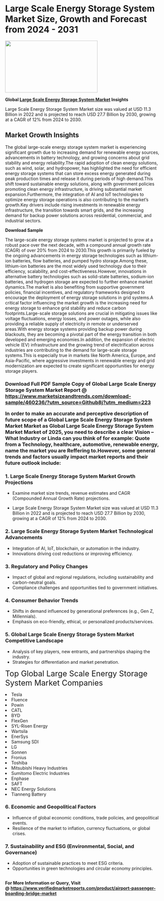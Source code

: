 <H1>Large Scale Energy Storage System Market Size, Growth and Forecast from 2024 - 2031</H1><img class="aligncenter size-medium wp-image-584254" src="https://thirdeyenews.in/wp-content/uploads/2024/09/Global-Market-Research-300x168.jpeg" alt="" width="300" height="168" /><p><strong>Global&nbsp;<a href="https://www.marketsizeandtrends.com/download-sample/460236/?utm_source=Github8j?utm_medium=223">Large Scale Energy Storage System Market</a> Insights</strong></p><p>Large Scale Energy Storage System Market size was valued at USD 11.3 Billion in 2022 and is projected to reach USD 27.7 Billion by 2030, growing at a CAGR of 12% from 2024 to 2030.</p><p><h2>Market Growth Insights</h2> <p>The global large-scale energy storage system market is experiencing significant growth due to increasing demand for renewable energy sources, advancements in battery technology, and growing concerns about grid stability and energy reliability.The rapid adoption of clean energy solutions, such as wind, solar, and hydropower, has highlighted the need for efficient energy storage systems that can store excess energy generated during peak production times and release it during periods of high demand.This shift toward sustainable energy solutions, along with government policies promoting clean energy infrastructure, is driving substantial market expansion.Furthermore, the integration of AI and IoT technologies to optimize energy storage operations is also contributing to the market’s growth.Key drivers include rising investments in renewable energy infrastructure, the transition towards smart grids, and the increasing demand for backup power solutions across residential, commercial, and industrial sectors.</p> <p><strong>Download Sample</strong></p> <p>The large-scale energy storage systems market is projected to grow at a robust pace over the next decade, with a compound annual growth rate (CAGR) of over 20% from 2024 to 2030.This growth is primarily fueled by the ongoing advancements in energy storage technologies such as lithium-ion batteries, flow batteries, and pumped hydro storage.Among these, lithium-ion batteries are the most widely used technology due to their efficiency, scalability, and cost-effectiveness.However, innovations in alternative battery technologies such as solid-state batteries, sodium-ion batteries, and hydrogen storage are expected to further enhance market dynamics.The market is also benefiting from supportive government policies, financial incentives, and regulatory frameworks designed to encourage the deployment of energy storage solutions in grid systems.A critical factor influencing the market growth is the increasing need for energy storage to enhance grid stability and reduce carbon footprints.Large-scale storage solutions are crucial in mitigating issues like voltage fluctuations, energy losses, and power outages, while also providing a reliable supply of electricity in remote or underserved areas.With energy storage systems providing backup power during blackouts, they are becoming a pivotal part of the energy transition in both developed and emerging economies.In addition, the expansion of electric vehicle (EV) infrastructure and the growing trend of electrification across industries are contributing to the demand for large-scale storage systems.This is especially true in markets like North America, Europe, and Asia-Pacific, where aggressive investments in renewable energy and grid modernization are expected to create significant opportunities for energy storage players.<h3></p><p><span class=""><strong>Download Full PDF Sample Copy of Global Large Scale Energy Storage System Market Report</strong> @ <a href="https://www.marketsizeandtrends.com/download-sample/460236/?utm_source=Github8j?utm_medium=223" target="_blank">https://www.marketsizeandtrends.com/download-sample/460236/?utm_source=Github8j?utm_medium=223</a></span></p><p>In order to make an accurate and perceptive description of future scope of a Global&nbsp;Large Scale Energy Storage System Market Market as Global&nbsp;Large Scale Energy Storage System Market Market of 2025, you need to describe a clear Vision &ndash; What Industry or Linda can you think of for example: Quote from a Technology, healthcare, automotive, renewable energy, name the market you are Reffering to.However, some general trends and factors usually impact market reports and their future outlook include:</p><h3>1.&nbsp;<strong>Large Scale Energy Storage System Market Growth Projections</strong></h3><ul><li>Examine market size trends, revenue estimates and CAGR (Compounded Annual Growth Rate) projections.</li><li><p>Large Scale Energy Storage System Market size was valued at USD 11.3 Billion in 2022 and is projected to reach USD 27.7 Billion by 2030, growing at a CAGR of 12% from 2024 to 2030.</p></li></ul><h3>2.&nbsp;<strong>Large Scale Energy Storage System Market Technological Advancements</strong></h3><ul><li>Integration of AI, IoT, blockchain, or automation in the industry.</li><li>Innovations driving cost reductions or improving efficiency.</li></ul><h3>3.&nbsp;<strong>Regulatory and Policy Changes</strong></h3><ul><li>Impact of global and regional regulations, including sustainability and carbon-neutral goals.</li><li>Compliance challenges and opportunities tied to government initiatives.</li></ul><h3>4.&nbsp;<strong>Consumer Behavior Trends</strong></h3><ul><li>Shifts in demand influenced by generational preferences (e.g., Gen Z, Millennials).</li><li>Emphasis on eco-friendly, ethical, or personalized products/services.</li></ul><h3>5.&nbsp;<strong>Global Large Scale Energy Storage System Market Competitive Landscape</strong></h3><ul><li>Analysis of key players, new entrants, and partnerships shaping the industry.</li><li>Strategies for differentiation and market penetration.</li></ul><p data-pm-slice="1 1 []"><span style="color: inherit; font-family: inherit; font-size: 25px;">Top Global Large Scale Energy Storage System Market Companies</span></p><div class="" data-test-id=""><p><li>Tesla</li><li> Fluence</li><li> Powin</li><li> CATL</li><li> BYD</li><li> FlexGen</li><li> SYL-Risen Energy</li><li> Wartsila</li><li> EnerSys</li><li> Samsung SDI</li><li> LG</li><li> Sonnen</li><li> Fronius</li><li> Toshiba</li><li> Mitsubishi Heavy Industries</li><li> Sumitomo Electric Industries</li><li> Enphase</li><li> SAFT</li><li> NEC Energy Solutions</li><li> Tianneng Battery</li></p></div><h3>6.&nbsp;<strong>Economic and Geopolitical Factors</strong></h3><ul><li>Influence of global economic conditions, trade policies, and geopolitical events.</li><li>Resilience of the market to inflation, currency fluctuations, or global crises.</li></ul><h3>7.&nbsp;<strong>Sustainability and ESG (Environmental, Social, and Governance)</strong></h3><ul><li>Adoption of sustainable practices to meet ESG criteria.</li><li>Opportunities in green technologies and circular economy principles.</li></ul><h2><strong style="font-size: 14px;">For More Information or Query, Visit @&nbsp;</strong><a style="background-color: #ffffff; font-size: 14px;" href="https://www.marketsizeandtrends.com/report/large-scale-energy-storage-system-market/" target="_blank">https://www.verifiedmarketreports.com/product/airport-passenger-boarding-bridge-market</a></h2>